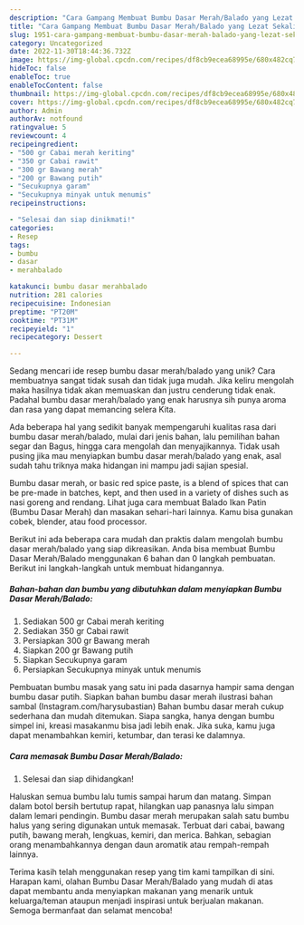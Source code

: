 ```yaml
---
description: "Cara Gampang Membuat Bumbu Dasar Merah/Balado yang Lezat Sekali"
title: "Cara Gampang Membuat Bumbu Dasar Merah/Balado yang Lezat Sekali"
slug: 1951-cara-gampang-membuat-bumbu-dasar-merah-balado-yang-lezat-sekali
category: Uncategorized
date: 2022-11-30T18:44:36.732Z
image: https://img-global.cpcdn.com/recipes/df8cb9ecea68995e/680x482cq70/bumbu-dasar-merahbalado-foto-resep-utama.jpg
hideToc: false
enableToc: true
enableTocContent: false
thumbnail: https://img-global.cpcdn.com/recipes/df8cb9ecea68995e/680x482cq70/bumbu-dasar-merahbalado-foto-resep-utama.jpg
cover: https://img-global.cpcdn.com/recipes/df8cb9ecea68995e/680x482cq70/bumbu-dasar-merahbalado-foto-resep-utama.jpg
author: Admin
authorAv: notfound
ratingvalue: 5
reviewcount: 4
recipeingredient:
- "500 gr Cabai merah keriting"
- "350 gr Cabai rawit"
- "300 gr Bawang merah"
- "200 gr Bawang putih"
- "Secukupnya garam"
- "Secukupnya minyak untuk menumis"
recipeinstructions:

- "Selesai dan siap dinikmati!"
categories:
- Resep
tags:
- bumbu
- dasar
- merahbalado

katakunci: bumbu dasar merahbalado 
nutrition: 281 calories
recipecuisine: Indonesian
preptime: "PT20M"
cooktime: "PT31M"
recipeyield: "1"
recipecategory: Dessert

---
```





Sedang mencari ide resep bumbu dasar merah/balado yang unik? Cara membuatnya sangat tidak susah dan tidak juga mudah. Jika keliru mengolah maka hasilnya tidak akan memuaskan dan justru cenderung tidak enak. Padahal bumbu dasar merah/balado yang enak harusnya sih punya aroma dan rasa yang dapat memancing selera Kita.





Ada beberapa hal yang sedikit banyak mempengaruhi kualitas rasa dari bumbu dasar merah/balado, mulai dari jenis bahan, lalu pemilihan bahan segar dan Bagus, hingga cara mengolah dan menyajikannya. Tidak usah pusing jika mau menyiapkan bumbu dasar merah/balado yang enak,      asal sudah tahu triknya maka hidangan ini mampu jadi sajian spesial.














Bumbu dasar merah, or basic red spice paste, is a blend of spices that can be pre-made in batches, kept, and then used in a variety of dishes such as nasi goreng and rendang. Lihat juga cara membuat Balado Ikan Patin (Bumbu Dasar Merah) dan masakan sehari-hari lainnya. Kamu bisa gunakan cobek, blender, atau food processor.






Berikut ini ada beberapa cara mudah dan praktis dalam mengolah bumbu dasar merah/balado yang siap dikreasikan. Anda bisa membuat Bumbu Dasar Merah/Balado menggunakan 6 bahan dan 0 langkah pembuatan. Berikut ini langkah-langkah untuk membuat hidangannya.

<!--inarticleads1-->

##### Bahan-bahan dan bumbu yang dibutuhkan dalam menyiapkan Bumbu Dasar Merah/Balado:

1. Sediakan 500 gr Cabai merah keriting
1. Sediakan 350 gr Cabai rawit
1. Persiapkan 300 gr Bawang merah
1. Siapkan 200 gr Bawang putih
1. Siapkan Secukupnya garam
1. Persiapkan Secukupnya minyak untuk menumis


Pembuatan bumbu masak yang satu ini pada dasarnya hampir sama dengan bumbu dasar putih. Siapkan bahan bumbu dasar merah ilustrasi bahan sambal (Instagram.com/harysubastian) Bahan bumbu dasar merah cukup sederhana dan mudah ditemukan. Siapa sangka, hanya dengan bumbu simpel ini, kreasi masakanmu bisa jadi lebih enak. Jika suka, kamu juga dapat menambahkan kemiri, ketumbar, dan terasi ke dalamnya. 

<!--inarticleads2-->

##### Cara memasak Bumbu Dasar Merah/Balado:


1. Selesai dan siap dihidangkan!

Haluskan semua bumbu lalu tumis sampai harum dan matang. Simpan dalam botol bersih bertutup rapat, hilangkan uap panasnya lalu simpan dalam lemari pendingin. Bumbu dasar merah merupakan salah satu bumbu halus yang sering digunakan untuk memasak. Terbuat dari cabai, bawang putih, bawang merah, lengkuas, kemiri, dan merica. Bahkan, sebagian orang menambahkannya dengan daun aromatik atau rempah-rempah lainnya. 

Terima kasih telah menggunakan resep yang tim kami tampilkan di sini. Harapan kami, olahan Bumbu Dasar Merah/Balado yang mudah di atas dapat membantu anda menyiapkan makanan yang menarik untuk keluarga/teman ataupun menjadi inspirasi untuk berjualan makanan. Semoga bermanfaat dan selamat mencoba!

